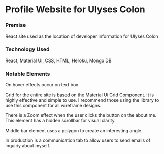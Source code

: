 # Profile Website for Ulyses Colon

### Premise

React site used as the location of developer information for Ulyses Colon

### Technology Used

React, Material UI, CSS, HTML, Heroku, Mongo DB


### Notable Elements

On hover effects occur on  text box

Grid for the entire site is based on the Material Ui Grid Component. It is highly effective and simple to use. I recommend those using the library to use this component for all wireframe designs.

There is a Zoom effect when the user clicks the button on the about me. This element has a hidden scrollbar for visual clarity.

Middle bar element uses a polygon to create an interesting angle.

In production is a communication tab to allow users to send emails of inquiriy about myself.


